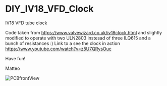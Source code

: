 # DIY_IV18_VFD_Clock
IV18 VFD tube clock

Code taken from https://www.valvewizard.co.uk/iv18clock.html and slightly modified to operate with two ULN2803 instesad of three ILQ615 and a bunch of resistances :)
Link to a see the clock in action https://www.youtube.com/watch?v=z5U7QRysOuc

Have fun!

Matteo

![PCBfrontView](https://github.com/matt199394/DIY_IV18_VFD_Clock/assets/65487240/26b33b60-741a-4f5a-bff6-f0453fcbe3f6)
